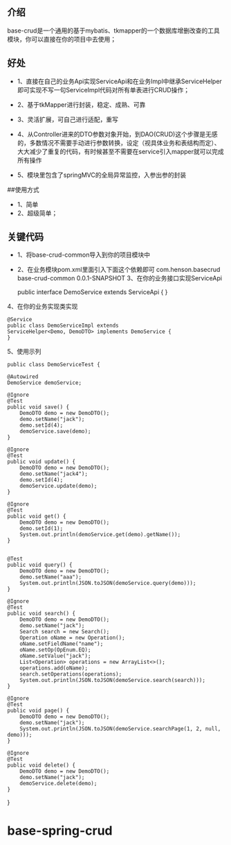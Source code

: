
## 介绍
base-crud是一个通用的基于mybatis、tkmapper的一个数据库增删改查的工具模块，你可以直接在你的项目中去使用；
## 好处
- 1、直接在自己的业务Api实现ServiceApi和在业务Impl中继承ServiceHelper即可实现不写一句ServiceImpl代码对所有单表进行CRUD操作；

- 2、基于tkMapper进行封装，稳定、成熟、可靠

- 3、灵活扩展，可自己进行适配，重写

- 4、从Controller进来的DTO参数对象开始，到DAO(CRUD)这个步骤是无感的，多数情况不需要手动进行参数转换，设定（视具体业务和表结构而定）、大大减少了重复的代码，有时候甚至不需要在service引入mapper就可以完成所有操作

- 5、模块里包含了springMVC的全局异常监控，入参出参的封装

##使用方式
- 1、简单
- 2、超级简单；

## 关键代码

- 1、将base-crud-common导入到你的项目模块中

- 2、在业务模块pom.xml里面引入下面这个依赖即可
    <dependency>
      <groupId>com.henson.basecrud</groupId>
      <artifactId>base-crud-common</artifactId>
      <version>0.0.1-SNAPSHOT</version>
    </dependency>
3、在你的业务接口实现ServiceApi

    public interface DemoService extends ServiceApi<DemoDTO> {
    }

4、在你的业务实现类实现

    @Service
    public class DemoServiceImpl extends 
    ServiceHelper<Demo, DemoDTO> implements DemoService {
    }

5、使用示列

    public class DemoServiceTest {

    @Autowired
    DemoService demoService;

    @Ignore
    @Test
    public void save() {
        DemoDTO demo = new DemoDTO();
        demo.setName("jack");
        demo.setId(4);
        demoService.save(demo);
    }

    @Ignore
    @Test
    public void update() {
        DemoDTO demo = new DemoDTO();
        demo.setName("jack4");
        demo.setId(4);
        demoService.update(demo);
    }

    @Ignore
    @Test
    public void get() {
        DemoDTO demo = new DemoDTO();
        demo.setId(1);
        System.out.println(demoService.get(demo).getName());
    }


    @Test
    public void query() {
        DemoDTO demo = new DemoDTO();
        demo.setName("aaa");
        System.out.println(JSON.toJSON(demoService.query(demo)));
    }

    @Ignore
    @Test
    public void search() {
        DemoDTO demo = new DemoDTO();
        demo.setName("jack");
        Search search = new Search();
        Operation oName = new Operation();
        oName.setFieldName("name");
        oName.setOp(OpEnum.EQ);
        oName.setValue("jack");
        List<Operation> operations = new ArrayList<>();
        operations.add(oName);
        search.setOperations(operations);
        System.out.println(JSON.toJSON(demoService.search(search)));
    }

    @Ignore
    @Test
    public void page() {
        DemoDTO demo = new DemoDTO();
        demo.setName("jack");
        System.out.println(JSON.toJSON(demoService.searchPage(1, 2, null, demo)));
    }

    @Ignore
    @Test
    public void delete() {
        DemoDTO demo = new DemoDTO();
        demo.setName("jack");
        demoService.delete(demo);
    }

}

# base-spring-crud
